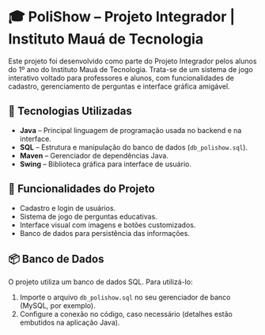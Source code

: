# 🎓 PoliShow – Projeto Integrador | Instituto Mauá de Tecnologia

Este projeto foi desenvolvido como parte do Projeto Integrador pelos alunos do 1º ano do Instituto Mauá de Tecnologia. Trata-se de um sistema de jogo interativo voltado para professores e alunos, com funcionalidades de cadastro, gerenciamento de perguntas e interface gráfica amigável.


## 🚀 Tecnologias Utilizadas

- **Java** – Principal linguagem de programação usada no backend e na interface.
- **SQL** – Estrutura e manipulação do banco de dados (`db_polishow.sql`).
- **Maven** – Gerenciador de dependências Java.
- **Swing** – Biblioteca gráfica para interface de usuário.

## 🧪 Funcionalidades do Projeto

- Cadastro e login de usuários.
- Sistema de jogo de perguntas educativas.
- Interface visual com imagens e botões customizados.
- Banco de dados para persistência das informações.

## 📦 Banco de Dados

O projeto utiliza um banco de dados SQL. Para utilizá-lo:

1. Importe o arquivo `db_polishow.sql` no seu gerenciador de banco (MySQL, por exemplo).
2. Configure a conexão no código, caso necessário (detalhes estão embutidos na aplicação Java).

